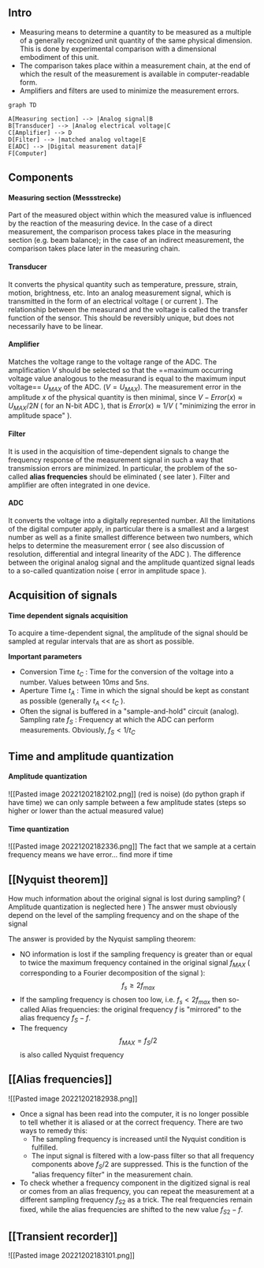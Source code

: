 ## Intro
- Measuring means to determine a quantity to be measured as a multiple of a generally recognized unit quantity of the same physical dimension. This is done by experimental comparison with a dimensional embodiment of this unit. 
- The comparison takes place within a measurement chain, at the end of which the result of the measurement is available in computer-readable form. 
- Amplifiers and filters are used to minimize the measurement errors.
```mermaid
graph TD

A[Measuring section] --> |Analog signal|B
B[Transducer] --> |Analog electrical voltage|C
C[Amplifier] --> D
D[Filter] --> |matched analog voltage|E
E[ADC] --> |Digital measurement data|F
F[Computer]
```
## Components

#### Measuring section (Messstrecke)
Part of the measured object within which the measured value is influenced by the reaction of the measuring device. In the case of a direct measurement, the comparison process takes place in the measuring section (e.g. beam balance); in the case of an indirect measurement, the comparison takes place later in the measuring chain.

#### Transducer
It converts the physical quantity such as temperature, pressure, strain, motion, brightness, etc. Into an analog measurement signal, which is transmitted in the form of an electrical voltage ( or current ). The relationship between the measurand and the voltage is called the transfer function of the sensor. This should be reversibly unique, but does not necessarily have to be linear.

#### Amplifier
Matches the voltage range to the voltage range of the ADC. The amplification $V$ should be selected so that the ==maximum occurring voltage value analogous to the measurand is equal to the maximum input voltage== $U_{MAX}$ of the ADC. ($V=U_{MAX}$). The measurement error in the amplitude $x$ of the physical quantity is then minimal, since $V - Error(x) \approx U_{MAX} / 2 N$ ( for an N-bit ADC ), that is $Error (x) \approx 1 / V$ ( "minimizing the error in amplitude space" ).

#### Filter
It is used in the acquisition of time-dependent signals to change the frequency response of the measurement signal in such a way that transmission errors are minimized. In particular, the problem of the so-called **alias frequencies** should be eliminated ( see later ). Filter and amplifier are often integrated in one device.

#### ADC
It converts the voltage into a digitally represented number. All the limitations of the digital computer apply, in particular there is a smallest and a largest number as well as a finite smallest difference between two numbers, which helps to determine the measurement error ( see also discussion of resolution, differential and integral linearity of the ADC ). The difference between the original analog signal and the amplitude quantized signal leads to a so-called quantization noise ( error in amplitude space ).

## Acquisition of signals

#### Time dependent signals acquisition
To acquire a time-dependent signal, the amplitude of the signal should be sampled at regular intervals that are as short as possible.

**Important parameters**
- Conversion Time $t_C$ : Time for the conversion of the voltage into a number. Values between $10 ms$ and $5 ns$. 
- Aperture Time $t_A$ : Time in which the signal should be kept as constant as possible (generally $t_A$ << $t_C$ ). 
- Often the signal is buffered in a "sample-and-hold" circuit (analog). Sampling rate $f_{S}$ : Frequency at which the ADC can perform measurements. Obviously, $f_{S} < 1/t_{C}$

## Time and amplitude quantization

#### Amplitude quantization
![[Pasted image 20221202182102.png]]
(red is noise) (do python graph if have time) we can only sample between a few amplitude states (steps so higher or lower than the actual measured value)

#### Time quantization
![[Pasted image 20221202182336.png]]
The fact that we sample at a certain frequency means we have error... find more if time

## [[Nyquist theorem]]
How much information about the original signal is lost during sampling? ( Amplitude quantization is neglected here ) The answer must obviously depend on the level of the sampling frequency and on the shape of the signal

The answer is provided by the Nyquist sampling theorem:
- NO information is lost if the sampling frequency is greater than or equal to  twice the maximum frequency contained in the original signal $f_{MAX}$ ( corresponding to a Fourier decomposition of the signal ): 
$$f_{s}\geq2f_{max}$$
- If the sampling frequency is chosen too low, i.e. $f_{s}<2f_{max}$  then so-called Alias frequencies: the original frequency $f$ is "mirrored" to the alias frequency $f_S-f$. 
- The frequency $$f_{MAX} = f_S /2$$ is also called Nyquist frequency

## [[Alias frequencies]]
![[Pasted image 20221202182938.png]]
- Once a signal has been read into the computer, it is no longer possible to tell whether it is aliased or at the correct frequency. There are two ways to remedy this: 
	- The sampling frequency is increased until the Nyquist condition is fulfilled. 
	- The input signal is filtered with a low-pass filter so that all frequency components above $f_S /2$ are suppressed. This is the function of the "alias frequency filter" in the measurement chain. 
- To check whether a frequency component in the digitized signal is real or comes from an alias frequency, you can repeat the measurement at a different sampling frequency $f_{S2}$ as a trick. The real frequencies remain fixed, while the alias frequencies are shifted to the new value $f_{S2} - f$.

## [[Transient recorder]]
![[Pasted image 20221202183101.png]]